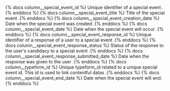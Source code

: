 {% docs column__special_event_id %} Unique identifier of a special event .{% enddocs %}
{% docs column__special_event_title %} Title of the special event .{% enddocs %}
{% docs column__special_event_creation_date %} Date when the special event was created .{% enddocs %}
{% docs column__special_event_date %} Date when the special event will occur .{% enddocs %}
{% docs column__special_event_response_id %} Unique identifier of a response of a user to a special event .{% enddocs %}
{% docs column__special_event_response_status %} Status of the response to the user's candidacy to a special event .{% enddocs %}
{% docs column__special_event_response_submitted_date %} Date when the response was given to the user .{% enddocs %}
{% docs column__typeform_id %} Unique typeform_id related to a unique special event id. This id is used to link contentful datas .{% enddocs %}
{% docs column__special_event_end_date %} Date when the special event will end.{% enddocs %}
